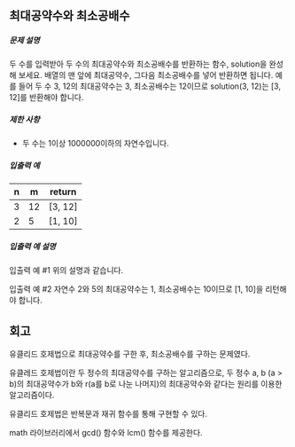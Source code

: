 ## 최대공약수와 최소공배수

##### 문제 설명

두 수를 입력받아 두 수의 최대공약수와 최소공배수를 반환하는 함수, solution을 완성해 보세요. 배열의 맨 앞에 최대공약수, 그다음 최소공배수를 넣어 반환하면 됩니다. 예를 들어 두 수 3, 12의 최대공약수는 3, 최소공배수는 12이므로 solution(3, 12)는 [3, 12]를 반환해야 합니다.

##### 제한 사항

- 두 수는 1이상 1000000이하의 자연수입니다.

##### 입출력 예

| n    | m    | return  |
| ---- | ---- | ------- |
| 3    | 12   | [3, 12] |
| 2    | 5    | [1, 10] |

##### 입출력 예 설명

입출력 예 #1
위의 설명과 같습니다.

입출력 예 #2
자연수 2와 5의 최대공약수는 1, 최소공배수는 10이므로 [1, 10]을 리턴해야 합니다.

## 회고

유클리드 호제법으로 최대공약수를 구한 후, 최소공배수를 구하는 문제였다.

유클레드 호제법이란 두 정수의 최대공약수를 구하는 알고리즘으로, 두 정수 a, b (a > b)의 최대공약수가 b와 r(a를 b로 나눈 나머지)의 최대공약수와 같다는 원리를 이용한 알고리즘이다.

유클리드 호제법은 반복문과 재귀 함수를 통해 구현할 수 있다.

math 라이브러리에서 gcd() 함수와 lcm() 함수를 제공한다.
